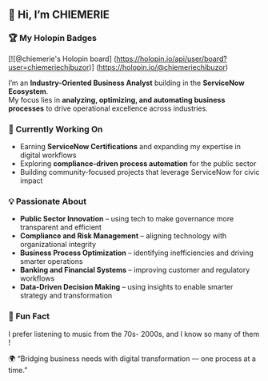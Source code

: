 ## 👋 Hi, I’m CHIEMERIE
### 🏆 My Holopin Badges
[![@chiemerie's Holopin board] (https://holopin.io/api/user/board?user=chiemeriechibuzor)]
(https://holopin.io/@chiemeriechibuzor)

I’m an **Industry-Oriented Business Analyst** building in the **ServiceNow Ecosystem**.  
My focus lies in **analyzing, optimizing, and automating business processes** to drive operational excellence across industries.

### 🚀 Currently Working On
- Earning **ServiceNow Certifications** and expanding my expertise in digital workflows  
- Exploring **compliance-driven process automation** for the public sector  
- Building community-focused projects that leverage ServiceNow for civic impact  

### 💡 Passionate About
- **Public Sector Innovation** – using tech to make governance more transparent and efficient  
- **Compliance and Risk Management** – aligning technology with organizational integrity  
- **Business Process Optimization** – identifying inefficiencies and driving smarter operations  
- **Banking and Financial Systems** – improving customer and regulatory workflows  
- **Data-Driven Decision Making** – using insights to enable smarter strategy and transformation  
### 🌱  Fun Fact 
  I prefer listening to music from the 70s- 2000s, and I know so many of them ! 


🌍 “Bridging business needs with digital transformation — one process at a time.”








